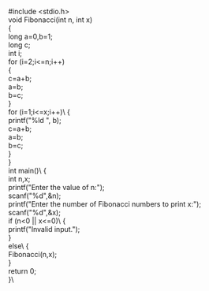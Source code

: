 #include <stdio.h>\
void Fibonacci(int n, int x) \
{\
    long a=0,b=1;\
    long c;\
    int i;\
    for (i=2;i<=n;i++) \
    {\
        c=a+b;\
        a=b;\
        b=c;\
    }\
    for (i=1;i<=x;i++)\ 
    {\
        printf("%ld ", b);\
        c=a+b;\
        a=b;\
        b=c;\
    }\
}\
int main()\ 
{\
    int n,x;\
    printf("Enter the value of n:");\
    scanf("%d",&n);\
    printf("Enter the number of Fibonacci numbers to print x:");\
    scanf("%d",&x);\
    if (n<0 || x<=0)\ 
    {\
        printf("Invalid input.");\
    } \
    else\ 
    {\
        Fibonacci(n,x);\
    }\
    return 0;\
}\
